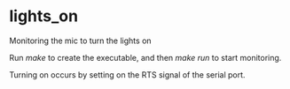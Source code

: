 # lights_on
Monitoring the mic to turn the lights on

Run *make* to create the executable, and then *make run* to start monitoring.

Turning on occurs by setting on the RTS signal of the serial port.
